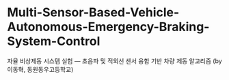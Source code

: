 # Multi-Sensor-Based-Vehicle-Autonomous-Emergency-Braking-System-Control
자율 비상제동 시스템 실험 — 초음파 및 적외선 센서 융합 기반 차량 제동 알고리즘 (by 이동혁, 동원동우고등학교)
